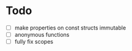 # Todo

- [ ] make properties on const structs immutable
- [ ] anonymous functions
- [ ] fully fix scopes
